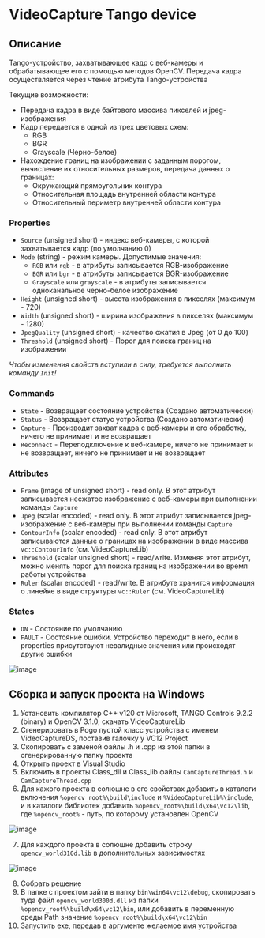 # VideoCapture Tango device
## Описание
Tango-устройство, захватывающее кадр с веб-камеры и обрабатывающее его с помощью методов OpenCV. Передача кадра осуществляется через чтение атрибута Tango-устройства

Текущие возможности:
* Передача кадра в виде байтового массива пикселей и jpeg-изображения
* Кадр передается в одной из трех цветовых схем:
  + RGB
  + BGR
  + Grayscale (Черно-белое)
* Нахождение границ на изображении с заданным порогом, вычисление их относительных размеров, передача данных о границах:
  + Окружающий прямоугольник контура
  + Относительная площадь внутренней области контура
  + Относительный периметр внутренней области контура

### Properties
* `Source` (unsigned short) - индекс веб-камеры, с которой захватывается кадр (по умолчанию 0)
* `Mode` (string) - режим камеры. Допустимые значения:
  + `RGB` или `rgb` - в атрибуты записывается RGB-изображение
  + `BGR` или `bgr` - в атрибуты записывается BGR-изображение
  + `Grayscale` или `grayscale` - в атрибуты записывается одноканальное черно-белое изображение
* `Height` (unsigned short) - высота изображения в пикселях (максимум - 720)
* `Width` (unsigned short) - ширина изображения в пикселях (максимум - 1280)
* `JpegQuality` (unsigned short) - качество сжатия в Jpeg (от 0 до 100)
* `Threshold` (unsigned short) - Порог для поиска границ на изображении

_Чтобы изменения свойств вступили в силу, требуется выполнить команду `Init`!_

### Commands
* `State` - Возвращает состояние устройства (Создано автоматически)
* `Status` - Возвращает статус устройства (Создано автоматически)
* `Capture` - Производит захват кадра с веб-камеры и его обработку, ничего не принимает и не возвращает
* `Reconnect` - Переподключение к веб-камере, ничего не принимает и не возвращает, ничего не принимает и не возвращает

### Attributes
* `Frame` (image of unsigned short) - read only. В этот атрибут записывается несжатое изображение с веб-камеры при выполнении команды `Capture`
* `Jpeg` (scalar encoded) - read only. В этот атрибут записывается jpeg-изображение с веб-камеры при выполнении команды `Capture`
* `ContourInfo` (scalar encoded) - read only. В этот атрибут записываются данные о границах на изображении в виде массива `vc::ContourInfo` (см. VideoCaptureLib)
* `Threshold` (scalar unsigned short) - read/write. Изменяя этот атрибут, можно менять порог для поиска границ на изображении во время работы устройства
* `Ruler` (scalar encoded) - read/write. В атрибуте хранится информация о линейке в виде структуры `vc::Ruler` (см. VideoCaptureLib)

### States
* `ON` - Состояние по умолчанию
* `FAULT` - Состояние ошибки. Устройство переходит в него, если в properties присутствуют невалидные значения или происходят другие ошибки

![image](https://github.com/Karkusha23/my-opencv/assets/16138259/9d78cb09-35ec-4488-aae8-6533fa262c45)

## Сборка и запуск проекта на Windows
1. Установить компилятор С++ v120 от Microsoft, TANGO Controls 9.2.2 (binary) и OpenCV 3.1.0, скачать VideoCaptureLib
2. Сгенерировать в Pogo пустой класс устройства с именем VideoCaptureDS, поставив галочку у VC12 Project
3. Скопировать с заменой файлы .h и .cpp из этой папки в сгенерированную папку проекта
4. Открыть проект в Visual Studio
5. Включить в проекты Class_dll и Class_lib файлы `CamCaptureThread.h` и `CamCaptureThread.cpp`
6. Для кажого проекта в солюшне в его свойствах добавить в каталоги включения `%opencv_root%\build\include` и `%VideoCaptureLib%\include`, и в каталоги библиотек добавить `%opencv_root%\build\x64\vc12\lib`, где `%opencv_root%` - путь, по которому установлен OpenCV

![image](https://github.com/Karkusha23/my-opencv/assets/16138259/a2c091e2-7765-4bb3-b597-4f6ff75a8eb6)

7. Для каждого проекта в солюшне добавить строку `opencv_world310d.lib` в дополнительных зависимостях

![image](https://github.com/Karkusha23/my-opencv/assets/16138259/f4c7e950-a8e9-4f1f-8c51-3a220fb21812)

8. Собрать решение
9. В папке с проектом зайти в папку `bin\win64\vc12\debug`, скопировать туда файл `opencv_world300d.dll` из папки `%opencv_root%\build\x64\vc12\bin`, или добавить в переменную среды Path значение `%opencv_root%\build\x64\vc12\bin`
10. Запустить exe, передав в аргументе желаемое имя устройства

